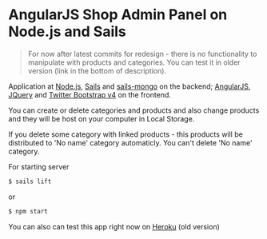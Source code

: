 # AngularJS Shop Admin Panel on Node.js and Sails

> For now after latest commits for redesign - there is no functionality to manipulate with products and categories.
> You can test it in older version (link in the bottom of description).

Application at [Node.js](https://nodejs.org/), [Sails](http://sailsjs.org) and [sails-mongo](https://www.npmjs.com/package/sails-mongo) on the backend; [AngularJS](http://angularjs.org/), [JQuery](http://jquery.com) and [Twitter Bootstrap v4](https://v4-alpha.getbootstrap.com) on the frontend.

You can create or delete categories and products and also change products and they will be host on your computer in Local Storage.


If you delete some category with linked products - this products will be distributed to 'No name' category automaticly.
You can't delete 'No name' category.

For starting server
```sh
$ sails lift
```
or 
```sh
$ npm start
```

You can also can test this app right now on [Heroku](https://node-ng-shop-admin.herokuapp.com) (old version)
